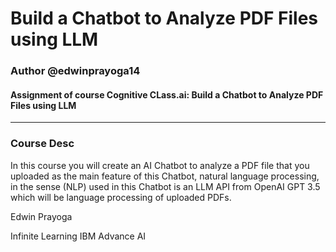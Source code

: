 # Build a Chatbot to Analyze PDF Files using LLM
### Author @edwinprayoga14
#### Assignment of course Cognitive CLass.ai: Build a Chatbot to Analyze PDF Files using LLM
---
### Course Desc
In this course you will create an AI Chatbot to analyze a PDF file that you uploaded as the main feature of this Chatbot, natural language processing, in the sense (NLP) used in this Chatbot is an LLM API from OpenAI GPT 3.5 which will be language processing of uploaded PDFs.


Edwin Prayoga

Infinite Learning IBM Advance AI
